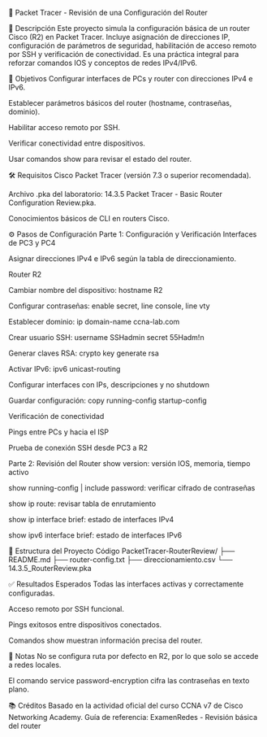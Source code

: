 📘 Packet Tracer - Revisión de una Configuración del Router

🧩 Descripción
Este proyecto simula la configuración básica de un router Cisco (R2) en Packet Tracer. Incluye asignación de direcciones IP, configuración de parámetros de seguridad, habilitación de acceso remoto por SSH y verificación de conectividad. Es una práctica integral para reforzar comandos IOS y conceptos de redes IPv4/IPv6.

🎯 Objetivos
Configurar interfaces de PCs y router con direcciones IPv4 e IPv6.

Establecer parámetros básicos del router (hostname, contraseñas, dominio).

Habilitar acceso remoto por SSH.

Verificar conectividad entre dispositivos.

Usar comandos show para revisar el estado del router.

🛠️ Requisitos
Cisco Packet Tracer (versión 7.3 o superior recomendada).

Archivo .pka del laboratorio: 14.3.5 Packet Tracer - Basic Router Configuration Review.pka.

Conocimientos básicos de CLI en routers Cisco.

⚙️ Pasos de Configuración
Parte 1: Configuración y Verificación
Interfaces de PC3 y PC4

Asignar direcciones IPv4 e IPv6 según la tabla de direccionamiento.

Router R2

Cambiar nombre del dispositivo: hostname R2

Configurar contraseñas: enable secret, line console, line vty

Establecer dominio: ip domain-name ccna-lab.com

Crear usuario SSH: username SSHadmin secret 55Hadm!n

Generar claves RSA: crypto key generate rsa

Activar IPv6: ipv6 unicast-routing

Configurar interfaces con IPs, descripciones y no shutdown

Guardar configuración: copy running-config startup-config

Verificación de conectividad

Pings entre PCs y hacia el ISP

Prueba de conexión SSH desde PC3 a R2

Parte 2: Revisión del Router
show version: versión IOS, memoria, tiempo activo

show running-config | include password: verificar cifrado de contraseñas

show ip route: revisar tabla de enrutamiento

show ip interface brief: estado de interfaces IPv4

show ipv6 interface brief: estado de interfaces IPv6

📂 Estructura del Proyecto
Código
PacketTracer-RouterReview/
├── README.md
├── router-config.txt
├── direccionamiento.csv
└── 14.3.5_RouterReview.pka

✅ Resultados Esperados
Todas las interfaces activas y correctamente configuradas.

Acceso remoto por SSH funcional.

Pings exitosos entre dispositivos conectados.

Comandos show muestran información precisa del router.

📌 Notas
No se configura ruta por defecto en R2, por lo que solo se accede a redes locales.

El comando service password-encryption cifra las contraseñas en texto plano.

📚 Créditos
Basado en la actividad oficial del curso CCNA v7 de Cisco Networking Academy. Guía de referencia: ExamenRedes - Revisión básica del router
